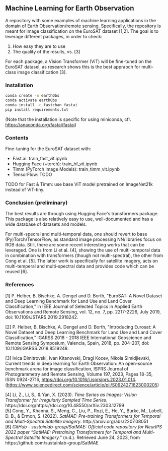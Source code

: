 ## Machine Learning for Earth Observation
A repository with some examples of machine learning applications in the domain of Earth Observation/remote sensing.
Specifically, the repository is meant for image classification on the EuroSAT dataset [1,2]. The goal is to leverage different packages, in order to check:

1. How easy they are to use
2. The quality of the results, vs. [3]

For each package, a Vision Transformer (ViT) will be fine-tuned on the EuroSAT datasel, as research shows this is the best appraoch for multi-class image classification [3].

### Installation
```bash
conda create -n earthObs
conda activate earthObs
conda install -c fastchan fastai
pip install requirements.txt
```

(Note that the installation is specific for using miniconda, cfr. https://anaconda.org/fastai/fastai)

### Contents
Fine-tuning for the EuroSAT dataset with:
- Fast.ai: train_fast_vit.ipynb
- Hugging Face (+torch): train_hf_vit.ipynb
- Timm (PyTorch Image Models): train_timm_vit.ipynb
- TensorFlow: TODO

TODO for Fast & Timm: use base ViT model pretrained on ImageNet21k instead of ViT-tiny.

### Conclusion (preliminary)
The best results are through using Hugging Face's transformers package. This package is also relatively easy to use, well-documented and has a wide database of datasets and models.

For multi-specral and multi-temporal data, one should revert to base (Py)Torch/TensorFlow, as standard image processing NN/libraries focus on RGB data. Still, there are some recent interesting works that can be leveraged. One is from Li et al. {4], showing the use of multi-temporal data in combination with transformers (though not multi-spectral), the other from Cong et al. [5]. The latter work is specifically for satellite imagery, acts on multi-temperal and multi-spectral data and provides code which can be reused [6].

### References
[1] P. Helber, B. Bischke, A. Dengel and D. Borth, "EuroSAT: A Novel Dataset and Deep Learning Benchmark for Land Use and Land Cover Classification," in IEEE Journal of Selected Topics in Applied Earth Observations and Remote Sensing, vol. 12, no. 7, pp. 2217-2226, July 2019, doi: 10.1109/JSTARS.2019.2918242.

[2] P. Helber, B. Bischke, A. Dengel and D. Borth, "Introducing Eurosat: A Novel Dataset and Deep Learning Benchmark for Land Use and Land Cover Classification," IGARSS 2018 - 2018 IEEE International Geoscience and Remote Sensing Symposium, Valencia, Spain, 2018, pp. 204-207, doi: 10.1109/IGARSS.2018.8519248.

[3] Ivica Dimitrovski, Ivan Kitanovski, Dragi Kocev, Nikola Simidjievski, Current trends in deep learning for Earth Observation: An open-source benchmark arena for image classification, ISPRS Journal of Photogrammetry and Remote Sensing, Volume 197, 2023, Pages 18-35, ISSN 0924-2716, https://doi.org/10.1016/j.isprsjprs.2023.01.014. (https://www.sciencedirect.com/science/article/pii/S0924271623000205)

<div class="csl-entry">[4] Li, Z., Li, S., &#38; Yan, X. (2023). <i>Time Series as Images: Vision Transformer for Irregularly Sampled Time Series</i>. https://doi.org/https://doi.org/10.48550/arXiv.2303.12799</div>

<div class="csl-entry">[5] Cong, Y., Khanna, S., Meng, C., Liu, P., Rozi, E., He, Y., Burke, M., Lobell, D. B., &#38; Ermon, S. (2022). <i>SatMAE: Pre-training Transformers for Temporal and Multi-Spectral Satellite Imagery</i>. http://arxiv.org/abs/2207.08051</div>

<div class="csl-entry">[6] <i>GitHub - sustainlab-group/SatMAE: Official code repository for NeurIPS 2022 paper “SatMAE: Pretraining Transformers for Temporal and Multi-Spectral Satellite Imagery.”</i> (n.d.). Retrieved June 24, 2023, from https://github.com/sustainlab-group/SatMAE</div>